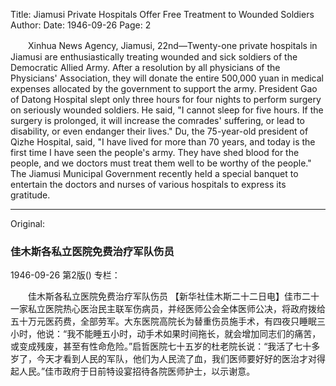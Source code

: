 Title: Jiamusi Private Hospitals Offer Free Treatment to Wounded Soldiers
Author:
Date: 1946-09-26
Page: 2

　　Xinhua News Agency, Jiamusi, 22nd—Twenty-one private hospitals in Jiamusi are enthusiastically treating wounded and sick soldiers of the Democratic Allied Army. After a resolution by all physicians of the Physicians' Association, they will donate the entire 500,000 yuan in medical expenses allocated by the government to support the army. President Gao of Datong Hospital slept only three hours for four nights to perform surgery on seriously wounded soldiers. He said, "I cannot sleep for five hours. If the surgery is prolonged, it will increase the comrades' suffering, or lead to disability, or even endanger their lives." Du, the 75-year-old president of Qizhe Hospital, said, "I have lived for more than 70 years, and today is the first time I have seen the people's army. They have shed blood for the people, and we doctors must treat them well to be worthy of the people." The Jiamusi Municipal Government recently held a special banquet to entertain the doctors and nurses of various hospitals to express its gratitude.



<hr /> 

Original: 


### 佳木斯各私立医院免费治疗军队伤员

1946-09-26
第2版()
专栏：

　　佳木斯各私立医院免费治疗军队伤员
    【新华社佳木斯二十二日电】佳市二十一家私立医院热心医治民主联军伤病员，并经医师公会全体医师公决，将政府拨给五十万元医药费，全部劳军。大东医院高院长为替重伤员施手术，有四夜只睡眠三小时，他说：“我不能睡五小时，动手术如果时间拖长，就会增加同志们的痛苦，或变成残废，甚至有性命危险。”启哲医院七十五岁的杜老院长说：“我活了七十多岁了，今天才看到人民的军队，他们为人民流了血，我们医师要好好的医治才对得起人民。”佳市政府于日前特设宴招待各院医师护士，以示谢意。
